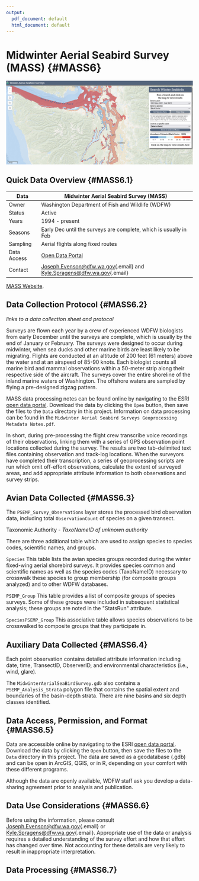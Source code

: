 ```yaml
---
output:
  pdf_document: default
  html_document: default
---
```


# Midwinter Aerial Seabird Survey (MASS) {#MASS6}



<img src="images/MASS.PNG" width="700px" style="display: block; margin: auto;" />

## Quick Data Overview {#MASS6.1}

| Data        | Midwinter Aerial Seabird Survey (MASS)                                                                                                          |
|--------------------------|----------------------------------------------|
| Owner       | Washington Department of Fish and Wildlife (WDFW)                                                                                               |
| Status      | Active                                                                                                                                          |
| Years       | 1994 - present                                                                                                                                  |
| Seasons     | Early Dec until the surveys are complete, which is usually in Feb                                                                               |
| Sampling    | Aerial flights along fixed routes                                                                                                               |
| Data Access | [Open Data Portal](https://data-wdfw.opendata.arcgis.com/documents/wdfw)                                                                        |
| Contact     | [Joseph.Evenson\@dfw.wa.gov](mailto:Joseph.Evenson@dfw.wa.gov){.email} and [Kyle.Spragens\@dfw.wa.gov](mailto:Kyle.Spragens@dfw.wa.gov){.email} |

[MASS Website](https://wdfw.wa.gov/species-habitats/at-risk/species-recovery/seabirds/surveys-winter-aerial).

## Data Collection Protocol {#MASS6.2}

*links to a data collection sheet and protocol*

Surveys are flown each year by a crew of experienced WDFW biologists from early December until the surveys are complete, which is usually by the end of January or February. The surveys were designed to occur during midwinter, when sea ducks and other marine birds are least likely to be migrating. Flights are conducted at an altitude of 200 feet (61 meters) above the water and at an airspeed of 85-90 knots. Each biologist counts all marine bird and mammal observations within a 50-meter strip along their respective side of the aircraft. The surveys cover the entire shoreline of the inland marine waters of Washington. The offshore waters are sampled by flying a pre-designed zigzag pattern.

MASS data processing notes can be found online by navigating to the ESRI [open data portal](https://www.arcgis.com/home/item.html?id=0d57403ea9eb45b7a8acabf3dd58c7b0). Download the data by clicking the `Open` button, then save the files to the `Data` directory in this project. Information on data processing can be found in the `Midwinter Aerial Seabird Surveys Geoprocessing Metadata Notes.pdf`.

In short, during pre-processing the flight crew transcribe voice recordings of their observations, linking them with a series of GPS observation point locations collected during the survey. The results are two tab-delimited text files containing observation and track-log locations. When the surveyors have completed their transcription, a series of geoprocessing scripts are run which omit off-effort observations, calculate the extent of surveyed areas, and add appropriate attribute information to both observations and survey strips.

## Avian Data Collected {#MASS6.3}

The `PSEMP_Survey_Observations` layer stores the processed bird observation data, including total `ObservationCount` of species on a given transect.

Taxonomic Authority - *TaxoNameID of unknown authority*

There are three additional table which are used to assign species to species codes, scientific names, and groups.

`Species` This table lists the avian species groups recorded during the winter fixed-wing aerial shorebird surveys. It provides species common and scientific names as well as the species codes (TaxoNameID) necessary to crosswalk these species to group membership (for composite groups analyzed) and to other WDFW databases.

`PSEMP_Group` This table provides a list of composite groups of species surveys. Some of these groups were included in subsequent statistical analysis; these groups are noted in the "StatsRun" attribute.

`SpeciesPSEMP_Group` This associative table allows species observations to be crosswalked to composite groups that they participate in.

## Auxiliary Data Collected {#MASS6.4}

Each point observation contains detailed attribute information including date, time, TransectID, ObserverID, and environmental characteristics (i.e., wind, glare).

The `MidwinterAerialSeaBirdSurvey.gdb` also contains a `PSEMP_Analysis_Strata` polygon file that contains the spatial extent and boundaries of the basin-depth strata. There are nine basins and six depth classes identified.

## Data Access, Permission, and Format {#MASS6.5}

Data are accessible online by navigating to the ESRI [open data portal](https://www.arcgis.com/home/item.html?id=0d57403ea9eb45b7a8acabf3dd58c7b0). Download the data by clicking the `Open` button, then save the files to the `Data` directory in this project. The data are saved as a geodatabase (.gdb) and can be open in ArcGIS, QGIS, or in R, depending on your comfort with these different programs.

Although the data are openly available, WDFW staff ask you develop a data-sharing agreement prior to analysis and publication.

## Data Use Considerations {#MASS6.6}

Before using the information, please consult [Joseph.Evenson\@dfw.wa.gov](mailto:Joseph.Evenson@dfw.wa.gov){.email} or [Kyle.Spragens\@dfw.wa.gov](mailto:Kyle.Spragens@dfw.wa.gov){.email}. Appropriate use of the data or analysis requires a detailed understanding of the survey effort and how that effort has changed over time. Not accounting for these details are very likely to result in inappropriate interpretation.

## Data Processing {#MASS6.7}
